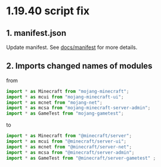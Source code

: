 # 1.19.40 script fix

## 1. manifest.json

Update manifest. See [docs/manifest](../manifest/) for more details.

## 2. Imports changed names of modules
from
```js
import * as Minecraft from "mojang-minecraft";
import * as mcui from "mojang-minecraft-ui";
import * as mcnet from "mojang-net";
import * as mcsa from "mojang-minecraft-server-admin";
import * as GameTest from "mojang-gametest";
```

to
```js
import * as Minecraft from "@minecraft/server";
import * as mcui from "@minecraft/server-ui";
import * as mcnet from "@minecraft/server-net";
import * as mcsa from "@minecraft/server-admin";
import * as GameTest from "@minecraft/server-gametest" ;
```